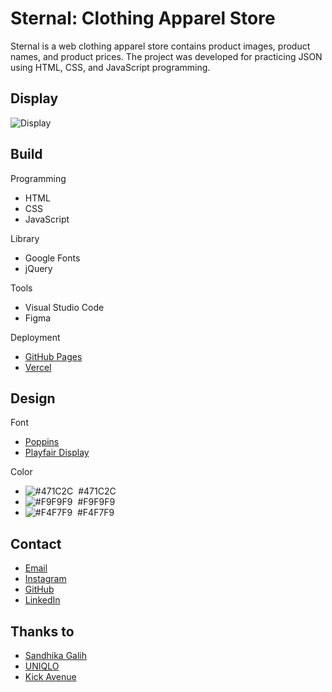 # Sternal: Clothing Apparel Store
Sternal is a web clothing apparel store contains product images, product names, and product prices. The project was developed for practicing JSON using HTML, CSS, and JavaScript programming.

## Display
![Display](https://luqmanherifa.site/img/imgsternal.png)

## Build
Programming
  - HTML
  - CSS
  - JavaScript

Library
  - Google Fonts
  - jQuery

Tools
  - Visual Studio Code
  - Figma

Deployment
  - [GitHub Pages](https://luqmanherifa.github.io/sternal-clothing-apparel-store)
  - [Vercel](https://sternal-luqmanherifa.vercel.app)

## Design
Font
  - [Poppins](https://fonts.google.com/specimen/Poppins)
  - [Playfair Display](https://fonts.google.com/specimen/Playfair+Display)

Color
  - ![#471C2C](https://placehold.co/20x20/471C2C/471C2C.png)  #471C2C
  - ![#F9F9F9](https://placehold.co/20x20/F9F9F9/F9F9F9.png)  #F9F9F9
  - ![#F4F7F9](https://placehold.co/20x20/F4F7F9/F4F7F9.png)  #F4F7F9

## Contact
  - [Email](mailto:luqmanherifa@gmail.com)
  - [Instagram](https://www.instagram.com/luqmanherifa)
  - [GitHub](https://github.com/luqmanherifa)
  - [LinkedIn](https://www.linkedin.com/in/luqmanherifa)

## Thanks to
  - [Sandhika Galih](https://www.youtube.com/@sandhikagalihWPU)
  - [UNIQLO](https://www.uniqlo.com/)
  - [Kick Avenue](https://www.kickavenue.com/)
